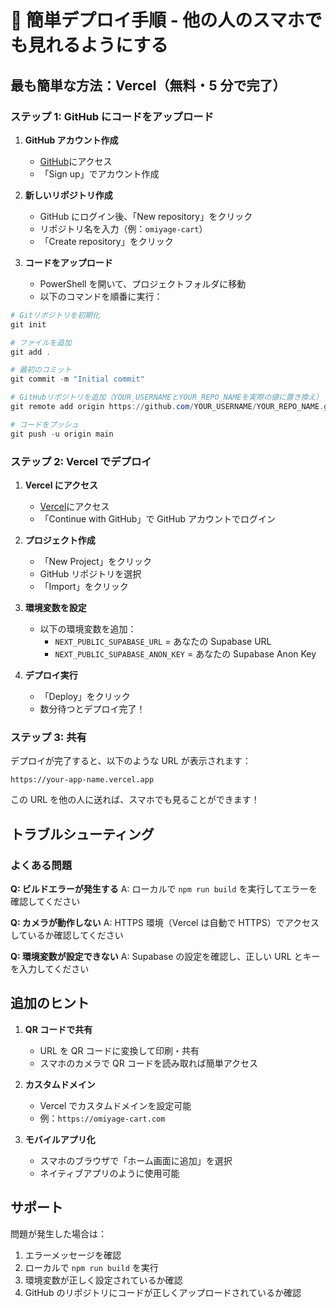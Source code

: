 # 🚀 簡単デプロイ手順 - 他の人のスマホでも見れるようにする

## 最も簡単な方法：Vercel（無料・5 分で完了）

### ステップ 1: GitHub にコードをアップロード

1. **GitHub アカウント作成**

   - [GitHub](https://github.com)にアクセス
   - 「Sign up」でアカウント作成

2. **新しいリポジトリ作成**

   - GitHub にログイン後、「New repository」をクリック
   - リポジトリ名を入力（例：`omiyage-cart`）
   - 「Create repository」をクリック

3. **コードをアップロード**
   - PowerShell を開いて、プロジェクトフォルダに移動
   - 以下のコマンドを順番に実行：

```powershell
# Gitリポジトリを初期化
git init

# ファイルを追加
git add .

# 最初のコミット
git commit -m "Initial commit"

# GitHubリポジトリを追加（YOUR_USERNAMEとYOUR_REPO_NAMEを実際の値に置き換え）
git remote add origin https://github.com/YOUR_USERNAME/YOUR_REPO_NAME.git

# コードをプッシュ
git push -u origin main
```

### ステップ 2: Vercel でデプロイ

1. **Vercel にアクセス**

   - [Vercel](https://vercel.com)にアクセス
   - 「Continue with GitHub」で GitHub アカウントでログイン

2. **プロジェクト作成**

   - 「New Project」をクリック
   - GitHub リポジトリを選択
   - 「Import」をクリック

3. **環境変数を設定**

   - 以下の環境変数を追加：
     - `NEXT_PUBLIC_SUPABASE_URL` = あなたの Supabase URL
     - `NEXT_PUBLIC_SUPABASE_ANON_KEY` = あなたの Supabase Anon Key

4. **デプロイ実行**
   - 「Deploy」をクリック
   - 数分待つとデプロイ完了！

### ステップ 3: 共有

デプロイが完了すると、以下のような URL が表示されます：

```
https://your-app-name.vercel.app
```

この URL を他の人に送れば、スマホでも見ることができます！

## トラブルシューティング

### よくある問題

**Q: ビルドエラーが発生する**
A: ローカルで `npm run build` を実行してエラーを確認してください

**Q: カメラが動作しない**
A: HTTPS 環境（Vercel は自動で HTTPS）でアクセスしているか確認してください

**Q: 環境変数が設定できない**
A: Supabase の設定を確認し、正しい URL とキーを入力してください

## 追加のヒント

1. **QR コードで共有**

   - URL を QR コードに変換して印刷・共有
   - スマホのカメラで QR コードを読み取れば簡単アクセス

2. **カスタムドメイン**

   - Vercel でカスタムドメインを設定可能
   - 例：`https://omiyage-cart.com`

3. **モバイルアプリ化**
   - スマホのブラウザで「ホーム画面に追加」を選択
   - ネイティブアプリのように使用可能

## サポート

問題が発生した場合は：

1. エラーメッセージを確認
2. ローカルで `npm run build` を実行
3. 環境変数が正しく設定されているか確認
4. GitHub のリポジトリにコードが正しくアップロードされているか確認
